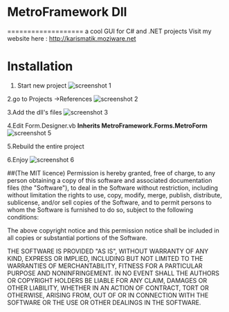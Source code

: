 
# MetroFramework Dll
===================
a cool GUI for C# and .NET projects
Visit my website here : http://karismatik.moziware.net

# Installation 
1. Start new project 
![screenshot 1](https://github.com/AmineKarismatik/MetroFramework-Dll/blob/master/screenshots/1.jpg)

2.go to Projects ->References 
![screenshot 2](https://github.com/AmineKarismatik/MetroFramework-Dll/blob/master/screenshots/2.jpg) 

3.Add the dll's files 
![screenshot 3](https://github.com/AmineKarismatik/MetroFramework-Dll/blob/master/screenshots/3.jpg) 

4.Edit Form.Designer.vb
**Inherits MetroFramework.Forms.MetroForm** 
![screenshot 5](https://github.com/AmineKarismatik/MetroFramework-Dll/blob/master/screenshots/5.jpg) 

5.Rebuild the entire project

6.Enjoy
![screenshot 6](https://github.com/AmineKarismatik/MetroFramework-Dll/blob/master/screenshots/6.jpg) 


##(The MIT licence)
Permission is hereby granted, free of charge, to any person obtaining a copy of this software and associated documentation files (the "Software"), to deal in the Software without restriction, including without limitation the rights to use, copy, modify, merge, publish, distribute, sublicense, and/or sell copies of the Software, and to permit persons to whom the Software is furnished to do so, subject to the following conditions:

The above copyright notice and this permission notice shall be included in all copies or substantial portions of the Software.

THE SOFTWARE IS PROVIDED "AS IS", WITHOUT WARRANTY OF ANY KIND, EXPRESS OR IMPLIED, INCLUDING BUT NOT LIMITED TO THE WARRANTIES OF MERCHANTABILITY, FITNESS FOR A PARTICULAR PURPOSE AND NONINFRINGEMENT. IN NO EVENT SHALL THE AUTHORS OR COPYRIGHT HOLDERS BE LIABLE FOR ANY CLAIM, DAMAGES OR OTHER LIABILITY, WHETHER IN AN ACTION OF CONTRACT, TORT OR OTHERWISE, ARISING FROM, OUT OF OR IN CONNECTION WITH THE SOFTWARE OR THE USE OR OTHER DEALINGS IN THE SOFTWARE.